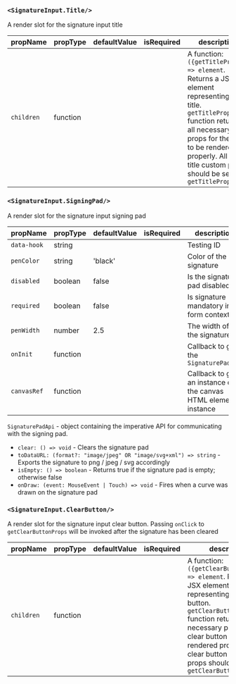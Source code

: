 ### `<SignatureInput.Title/>`

A render slot for the signature input title

| propName   | propType | defaultValue | isRequired | description |
| ---------- | -------- | ------------ | ---------- | ---------- | 
| `children` | function |              |            | A function: `({getTitleProps}) => element`. Returns a JSX element representing the title. `getTitleProps` function returns all necessary props for the title to be rendered properly. All of title custom props should be sent to `getTitleProps` |

### `<SignatureInput.SigningPad/>`

A render slot for the signature input signing pad

| propName   | propType | defaultValue | isRequired | description                            |
| ---------- | -------- | ------------ | ---------- | -------------------------------------- |
| `data-hook`| string   |              |            | Testing ID                             |
| `penColor` | string   | 'black'      |            | Color of the signature                 |
| `disabled` | boolean  | false        |            | Is the signature pad disabled          |
| `required` | boolean  | false        |            | Is signature mandatory in form context |
| `penWidth` | number   | 2.5          |            | The width of the signature             | 
| `onInit`   | function |              |            | Callback to get the `SignaturePadApi`  |
| `canvasRef`| function |              |            | Callback to get an instance of the canvas HTML element instance |

`SignaturePadApi` - object containing the imperative API for communicating with the signing pad.
* `clear: () => void` - Clears the signature pad
* `toDataURL: (format?: "image/jpeg" OR "image/svg+xml") => string` - Exports the signature to png / jpeg / svg accordingly
* `isEmpty: () => boolean` - Returns true if the signature pad is empty; otherwise false
* `onDraw: (event: MouseEvent | Touch) => void` - Fires when a curve was drawn on the signature pad



### `<SignatureInput.ClearButton/>`

A render slot for the signature input clear button. Passing `onClick` to `getClearButtonProps` will be invoked after the signature has been cleared

| propName   | propType | defaultValue | isRequired | description|
| ---------- | -------- | ------------ | ---------- | ---------- |
| `children` | function |              |            | A function: `({getClearButtonProps}) => element`. Returns a JSX element representing the clear button. `getClearButtonProps` function returns all necessary props for the clear button to be rendered properly. All of clear button custom props should be sent to `getClearButtonProps` |